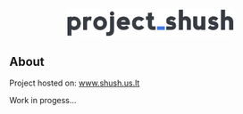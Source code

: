 <div align="center"><img width="300" src="assets/images/logo_500x500_color-dark.png"/></div>


## About

Project hosted on:
www.shush.us.lt


Work in progess...
